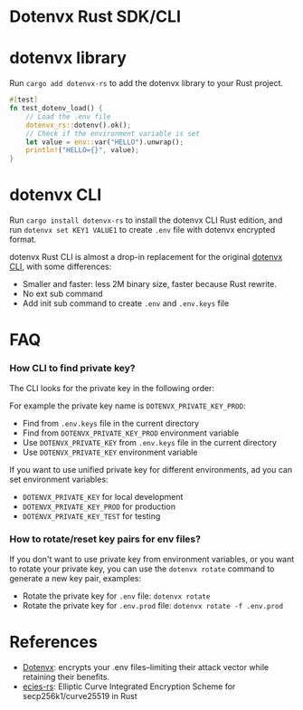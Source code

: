 Dotenvx Rust SDK/CLI
======================

# dotenvx library

Run `cargo add dotenvx-rs` to add the dotenvx library to your Rust project.

```rust
#[test]
fn test_dotenv_load() {
    // Load the .env file
    dotenvx_rs::dotenv().ok();
    // Check if the environment variable is set
    let value = env::var("HELLO").unwrap();
    println!("HELLO={}", value);
}
```

# dotenvx CLI

Run `cargo install dotenvx-rs` to install the dotenvx CLI Rust edition,
and run `dotenvx set KEY1 VALUE1` to create `.env` file with dotenvx encrypted format.

dotenvx Rust CLI is almost a drop-in replacement for the original [dotenvx CLI](https://dotenvx.com/),
with some differences:

- Smaller and faster: less 2M binary size, faster because Rust rewrite.
- No ext sub command
- Add init sub command to create `.env` and `.env.keys` file

# FAQ

### How CLI to find private key?

The CLI looks for the private key in the following order:

For example the private key name is `DOTENVX_PRIVATE_KEY_PROD`:

- Find from `.env.keys` file in the current directory
- Find from `DOTENVX_PRIVATE_KEY_PROD` environment variable
- Use `DOTENVX_PRIVATE_KEY` from `.env.keys` file in the current directory
- Use `DOTENVX_PRIVATE_KEY` environment variable

If you want to use unified private key for different environments, ad you can set environment variables:

- `DOTENVX_PRIVATE_KEY` for local development
- `DOTENVX_PRIVATE_KEY_PROD` for production
- `DOTENVX_PRIVATE_KEY_TEST` for testing

### How to rotate/reset key pairs for env files?

If you don't want to use private key from environment variables, or you want to rotate your private key,
you can use the `dotenvx rotate` command to generate a new key pair, examples:

- Rotate the private key for `.env` file: `dotenvx rotate`
- Rotate the private key for `.env.prod` file: `dotenvx rotate -f .env.prod`

# References

* [Dotenvx](https://dotenvx.com/): encrypts your .env files–limiting their attack vector while retaining their benefits.
* [ecies-rs](https://github.com/ecies/rs): Elliptic Curve Integrated Encryption Scheme for secp256k1/curve25519 in Rust
